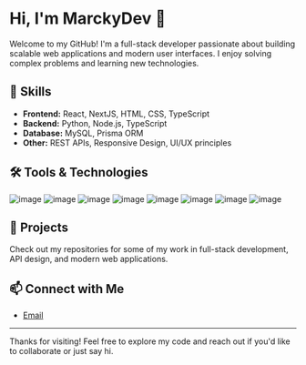 # Hi, I'm MarckyDev 👋

Welcome to my GitHub! I'm a full-stack developer passionate about building scalable web applications and modern user interfaces. I enjoy solving complex problems and learning new technologies.

## 🚀 Skills

- **Frontend:** React, NextJS, HTML, CSS, TypeScript
- **Backend:** Python, Node.js, TypeScript
- **Database:** MySQL, Prisma ORM
- **Other:** REST APIs, Responsive Design, UI/UX principles

## 🛠️ Tools & Technologies

![image](https://img.shields.io/badge/next%20js-000000?style=for-the-badge&logo=nextdotjs&logoColor=white)
![image](https://img.shields.io/badge/React-20232A?style=for-the-badge&logo=react&logoColor=61DAFB)
![image](https://img.shields.io/badge/TypeScript-007ACC?style=for-the-badge&logo=typescript&logoColor=white)
![image](https://img.shields.io/badge/Prisma-3982CE?style=for-the-badge&logo=Prisma&logoColor=white)
![image](https://img.shields.io/badge/MySQL-005C84?style=for-the-badge&logo=mysql&logoColor=white)
![image](https://img.shields.io/badge/Python-FFD43B?style=for-the-badge&logo=python&logoColor=blue)
![image](https://img.shields.io/badge/HTML5-E34F26?style=for-the-badge&logo=html5&logoColor=white)
![image](https://img.shields.io/badge/Tailwind_CSS-38B2AC?style=for-the-badge&logo=tailwind-css&logoColor=white)
## 📂 Projects

Check out my repositories for some of my work in full-stack development, API design, and modern web applications.

## 📫 Connect with Me

- [Email](mailto:mapamarcrovic@gmail.com)

---

Thanks for visiting! Feel free to explore my code and reach out if you'd like to collaborate or just say hi.
